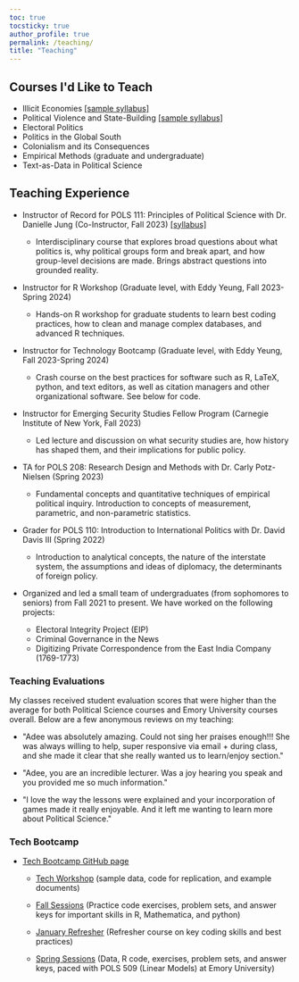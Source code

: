 ```yaml
---
toc: true
tocsticky: true
author_profile: true
permalink: /teaching/
title: "Teaching"
---
```



## Courses I'd Like to Teach

* Illicit Economies [[sample syllabus]](https://www.dropbox.com/scl/fi/fev07z14hvrxgnn0uww60/sample_syllabus_Weller_24.pdf?rlkey=knwg7a0ifzun3bj5pibt3is23&st=3f9usrsw&dl=0)
* Political Violence and State-Building [[sample syllabus]](https://www.dropbox.com/scl/fi/sy2h14bc50qcquwl5iobq/Political_Violence_and_State_Building.pdf?rlkey=vykxld39cpqh7u2nqpvhgxw3q&st=21whqbxd&dl=0)
* Electoral Politics
* Politics in the Global South
* Colonialism and its Consequences
* Empirical Methods (graduate and undergraduate)
* Text-as-Data in Political Science



## Teaching Experience

* Instructor of Record for POLS 111: Principles of Political Science with Dr. Danielle Jung (Co-Instructor, Fall 2023) [[syllabus]](https://www.dropbox.com/scl/fi/3dp34mh6ppso01375n1dp/POLS_111_F2023.pdf?rlkey=qpkrw0388b0vjisspekycvkcy&dl=0)
  * Interdisciplinary course that explores broad questions about what politics is, why political groups form and break apart, and how group-level decisions are made. Brings abstract questions into grounded reality.

* Instructor for R Workshop (Graduate level, with Eddy Yeung, Fall 2023-Spring 2024)
  * Hands-on R workshop for graduate students to learn best coding practices, how to clean and manage complex databases, and advanced R techniques. 

* Instructor for Technology Bootcamp (Graduate level, with Eddy Yeung, Fall 2023-Spring 2024)
  * Crash course on the best practices for software such as R, LaTeX, python, and text editors, as well as citation managers and other organizational software. See below for code.

* Instructor for Emerging Security Studies Fellow Program (Carnegie Institute of New York, Fall 2023)
  * Led lecture and discussion on what security studies are, how history has shaped them, and their implications for public policy.

* TA for POLS 208: Research Design and Methods with Dr. Carly Potz-Nielsen (Spring 2023)
  * Fundamental concepts and quantitative techniques of empirical political inquiry. Introduction to concepts of measurement, parametric, and non-parametric statistics.


* Grader for POLS 110: Introduction to International Politics with Dr. David Davis III (Spring 2022)
  * Introduction to analytical concepts, the nature of the interstate system, the assumptions and ideas of diplomacy, the determinants of foreign policy.

* Organized and led a small team of undergraduates (from sophomores to seniors) from Fall 2021 to present. We have worked on the following projects:
  * Electoral Integrity Project (EIP) 
  * Criminal Governance in the News
  * Digitizing Private Correspondence from the East India Company (1769-1773)

### Teaching Evaluations 

My classes received student evaluation scores that were higher than the average for both Political Science courses and Emory University courses overall. Below are a few anonymous reviews on my teaching:
​
* "Adee was absolutely amazing. Could not sing her praises enough!!! She was always willing to help, super responsive via email + during class, and she
made it clear that she really wanted us to learn/enjoy section."

* "Adee, you are an incredible lecturer. Was a joy hearing you speak and you provided me so much information."

* "I love the way the lessons were explained and your incorporation of games made it really enjoyable. And it left me wanting to learn more about Political Science."



### Tech Bootcamp

* [Tech Bootcamp GitHub page](https://github.com/adeeweller/R_Workshop/tree/main)

    * [Tech Workshop](https://github.com/adeeweller/R_Workshop/tree/main/tech_bootcamp) (sample data, code for replication, and example documents)

    * [Fall Sessions](https://github.com/adeeweller/R_Workshop/tree/main/Fall_Sessions) (Practice code exercises, problem sets, and answer keys for important skills in R, Mathematica, and python)

    * [January Refresher](https://github.com/adeeweller/R_Workshop/tree/main/January_Refresher) (Refresher course on key coding skills and best practices)

    * [Spring Sessions](https://github.com/adeeweller/R_Workshop/tree/main/Spring_Sessions) (Data, R code, exercises, problem sets, and answer keys, paced with POLS 509 (Linear Models) at Emory University)

